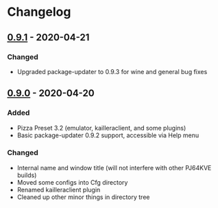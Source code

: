 # Changelog

## [0.9.1] - 2020-04-21

### Changed

- Upgraded package-updater to 0.9.3 for wine and general bug fixes

## [0.9.0] - 2020-04-20

### Added

- Pizza Preset 3.2 (emulator, kailleraclient, and some plugins)
- Basic package-updater 0.9.2 support, accessible via Help menu

### Changed

- Internal name and window title (will not interfere with other PJ64KVE builds)
- Moved some configs into Cfg directory
- Renamed kailleraclient plugin
- Cleaned up other minor things in directory tree

[0.9.0]: https://github.com/smash64-dev/project64k-legacy/releases/tag/v0.9.0
[0.9.1]: https://github.com/smash64-dev/project64k-legacy/releases/tag/v0.9.1
